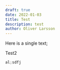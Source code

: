 ```yaml
---
draft: true
date: 2022-01-03
title: Test
description: test
author: Oliver Larsson
---
```


Here is a single text;


Test2

```ts
al;sdfj
```




